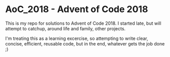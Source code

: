 # AoC_2018 - Advent of Code 2018

This is my repo for solutions to Advent of Code 2018. I started late, but will attempt to catchup, around life and family, other projects. 

I'm treating this as a learning excercise, so attempting to write clear, concise, efficient, reusable code, but in the end, whatever gets the job done ;)

